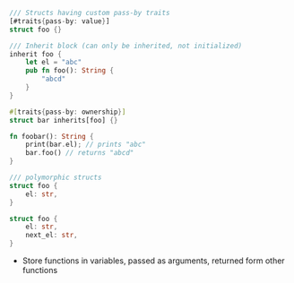 
```rust
/// Structs having custom pass-by traits
[#traits{pass-by: value}]
struct foo {}
```

```rust
/// Inherit block (can only be inherited, not initialized)
inherit foo {
	let el = "abc"
	pub fn foo(): String {
		"abcd"
	}
}

#[traits{pass-by: ownership}]
struct bar inherits[foo] {}

fn foobar(): String {
	print(bar.el); // prints "abc"
	bar.foo() // returns "abcd"
}
```

```rust
/// polymorphic structs
struct foo {
	el: str,
}

struct foo {
	el: str,
	next_el: str,
}
```

- Store functions in variables, passed as arguments, returned form other functions